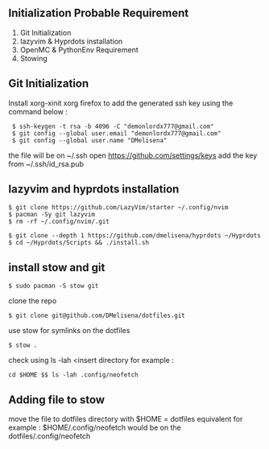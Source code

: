## Initialization Probable Requirement
  1. Git Initialization
  2. lazyvim & Hyprdots installation
  3. OpenMC & PythonEnv Requirement
  4. Stowing

## Git Initialization
Install xorg-xinit xorg firefox to add the generated ssh key 
using the command below :
```
 $ ssh-keygen -t rsa -b 4096 -C "demonlordx777@gmail.com" 
 $ git config --global user.email "demonlordx777@gmail.com"
 $ git config --global user.name "DMelisena"
```
the file will be on ~/.ssh
open https://github.com/settings/keys 
add the key from ~/.ssh/id_rsa.pub

## lazyvim and hyprdots installation
```
$ git clone https://github.com/LazyVim/starter ~/.config/nvim
$ pacman -Sy git lazyvim
$ rm -rf ~/.config/nvim/.git

$ git clone --depth 1 https://github.com/dmelisena/hyprdots ~/Hyprdots
$ cd ~/Hyprdots/Scripts && ./install.sh
```
## install stow and git
```
$ sudo pacman -S stow git
```
clone the repo
```
$ git clone git@github.com/DMelisena/dotfiles.git
```
use stow for symlinks on the dotfiles
```
$ stow .
```
check using ls -lah <insert directory
for example :
```
cd $HOME $$ ls -lah .config/neofetch
```
## Adding file to stow
move the file to dotfiles directory with $HOME = dotfiles equivalent
for example : $HOME/.config/neofetch would be on the dotfiles/.config/neofetch

